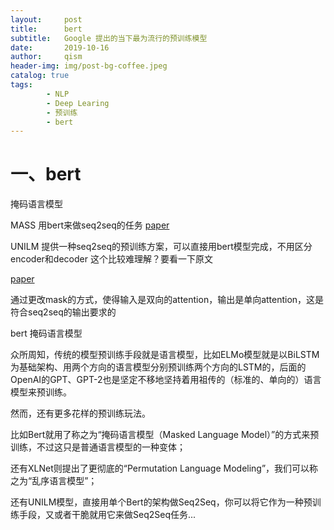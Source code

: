 ```yaml
---
layout:     post
title:      bert
subtitle:   Google 提出的当下最为流行的预训练模型
date:       2019-10-16
author:     qism
header-img: img/post-bg-coffee.jpeg
catalog: true
tags:    
        - NLP
        - Deep Learing
        - 预训练
        - bert
---
```


# 一、bert


掩码语言模型








MASS 用bert来做seq2seq的任务
[paper](https://arxiv.org/abs/1905.02450)

UNILM 提供一种seq2seq的预训练方案，可以直接用bert模型完成，不用区分encoder和decoder  这个比较难理解？要看一下原文

[paper](https://arxiv.org/abs/1905.03197)

通过更改mask的方式，使得输入是双向的attention，输出是单向attention，这是符合seq2seq的输出要求的



bert 掩码语言模型





众所周知，传统的模型预训练手段就是语言模型，比如ELMo模型就是以BiLSTM为基础架构、用两个方向的语言模型分别预训练两个方向的LSTM的，后面的OpenAI的GPT、GPT-2也是坚定不移地坚持着用祖传的（标准的、单向的）语言模型来预训练。

然而，还有更多花样的预训练玩法。

比如Bert就用了称之为“掩码语言模型（Masked Language Model）”的方式来预训练，不过这只是普通语言模型的一种变体；

还有XLNet则提出了更彻底的“Permutation Language Modeling”，我们可以称之为“乱序语言模型”；

还有UNILM模型，直接用单个Bert的架构做Seq2Seq，你可以将它作为一种预训练手段，又或者干脆就用它来做Seq2Seq任务...


























